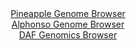 <div id="Pineapple_Genome_Browser" align="center">
  <a href="https://igv.org/app/?sessionURL=blob:zZLRbpswFIbfxVKnTSJgoIGAVE20SdeoVdckoulSVciAIW7BJraBNlHefWfVpt10UnOxaRIX9pHN.c_nb4c6KhUTHIXIMe2hadvIQGot.gWpm4pek5oqFBakUtRAkhZUUp5RFO5QQZQm8fwKbq61blRoWUw3g5rwUpjKNUlNtoKTXpmZqK0zUVUkFZJoIZV1KkknLFZ2g56mpGlM6O2aQysnmlikataCK2E1lJdJD_9LfpWSknJR06RuK81eAySQBzLmZkE.R8tFlGVUqUv6Ms1PostpdOtO4tUX72wVf71Yxt7yw4KVnOhW0pOnu.zMnWdxhLNRvlncjHM1nSnM5Wx05I4_TJ4bJqk6sX175Hr.McYAhvGcPv9PM8PHDpzbL8dBf1O67fDIOT93l.OVKrr5toRdejv59ubsNtobqBJZCy6gbC390MaGiz1j6HiDH0t7ZGAcACEpGArvHwykJcme4Pj9DumXBoxBim7aV3kMJGROJQoHAca.HQTO8BiaBIG9N3aoldXfw3sezwMfO5HjeEnBKg0654nijTIJ52aXFWa5PZDn4wjIsduxU_ptO2sfJysonF5502abruL4DzwNBO1fnxGGfU.qf2Lfe4KYOj1UuQsvWG.Gi7S_XN1FBeCauXP6vNHX2JGTNwE5MO5hcAoha6LhPFRg.9O5jkhGuIZCxxRLWcX0yxI4ih6FtuOCuigTlQAXkSzTj9jAhj3En34r6u4f9t8B">Pineapple Genome Browser</a>
</div>
<div id="Alphonso_Genome_Browser" align="center">
  <a href="https://igv.org/app/?sessionURL=blob:zZJra9swFIb_i6BlA8eW7TqpDWWkl7RZvGQkc7O2FHNiy45SWXIk5eKG_PepZWNfVmg.bAz0QTro8p5Hzw6tiVRUcBQhz3YD23WRhdRcbCZQ1YwMoSIKRQUwRSwkSUEk4RlB0Q4VoDQk49icnGtdq8hxqK5bFfBS2Mq3oYJnwWGj7ExUzoVgDGZCghZSOecS1sKh5bq1ITOoa9u87duBk4MGB1g9F1wJpya8TDfmvvRXKS0JFxVJqxXT9DVAavKYjLldwKfudNLNMqLUgDT9_Kw76Hdv_avk_rp9cZ.MbqZJe3o8oSUHvZLkbFM1y8Adf47hDsN1Eyf8ads9WVwOZXLkXx5fbWsqiTpzO.6p3.744QsYynOy_Z96NoMe2Pfytonp1O_1F_0RnTypwe12zIawGEP2Rt97CzGRrYwHKJvLTuRiy8dtK_DarZepe2phHBo6UlAUPTxaSEvInsz2hx3STW1sQYosV6_iWEjInEgUtUKMO24YesFJ5wSHobu3dmgl2d9D20vGYQd7Xc9rpwVl2qicp4rXygbO7XVW2OXzgSyzwXCyxYMjr8fgQoz93nkuC4GTq9HoC_4jTc8QMI._fqBp9T2Z_ol37wli69mhsn2Lw9LQIXfeTRDHMglivFo031msJ1_Vm4AOg1MIWYE2.03FLH8atwZJgWtTWFNFZ5RR3UwNR7FBkev5RlyUCSaMiUiWsw_YwpYb4I._BfX3j_sf">Alphonso Genome Browser</a>
</div>


<div id="DAF_Genomics_Browser" align="center">
  <a href="https://igv.org/app/?sessionURL=blob:tZHtatswFIbvRZD.sh1bduzYEIbTJmvX0tEYL9BSgiIf22ptyZHkpm3IvU94HYONMgYdSELifLyvznNATyAVExwlCDvexPE8ZCFVi31G2q6Ba9KCQklJGgUWklCCBE4BJQdUEqVJvroylbXWnUrG44KUdgVctIwqR_kO6Wwlel2DSbWxQ1ryKjjZK4eK1iRrMiZNVwuuxJhQCkrZ7rgDXm32xBw_Y5uhJWzavtFsUN0YE8ZY4ZTEuGW8gOe_GPkPymaxT.k6S4f6S3i5KGbp5UX6zV_kt5_D09v86_k6D9cnGas40b2EWbPOHs73T9ubYrnaLm9GeB7W6fQ6S6svvhj5ZyeL545JUDMv8qZ.GPnYQ0cLNYL2BgKitfQSL7AiPLVwENhvV38SmilIwVByd28hLQl9NOl3B6RfOoMKKdj1AzULCVmARIkdu27kxTGeBFHgxrF3tA6ol80Hs1zmqzhycYpx6GxJa_RL1gwDNEJ_Bj8K5G.dzf5XUHN.NcLLBaO7LDxlcQf968Kt8131GM_pO6As9O7HSiFbok3ox_MNC2mMXgtc_.LiH..P3wE-">DAF Genomics Browser</a>
</div>
